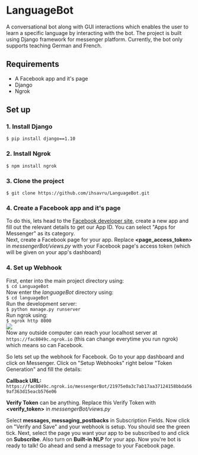 # LanguageBot
A conversational bot along with GUI interactions which enables the user to learn a specific language by interacting with the bot. The project is built using Django framework for messenger platform. Currently, the bot only supports teaching German and French.

## Requirements
* A Facebook app and it's page
* Django
* Ngrok

## Set up

### 1. Install Django
```$ pip install django==1.10```

### 2. Install Ngrok
```$ npm install ngrok```

### 3. Clone the project
```$ git clone https://github.com/ihsavru/LanguageBot.git```

### 4. Create a Facebook app and it's page
To do this, lets head to the [Facebook developer site](https://developers.facebook.com/), create a new app and fill out the relevant details to get our App ID. You can select "Apps for Messenger" as its category.  
Next, create a Facebook page for your app.
Replace **<page_access_token>** in _messengerBot/views.py_ with your Facebook page's access token (which will be given on your app's dashboard)

### 4. Set up Webhook
First, enter into the main project directory using:  
```$ cd LanguageBot```  
Now enter the _languageBot_ directory using:  
```$ cd languageBot```  
Run the development server:  
```$ python manage.py runserver```  
Run ngrok using:  
```$ ngrok http 8000```  
![](https://i.imgur.com/76qPYZn.png)  
 Now any outside computer can reach your localhost server at ```https://fac8049c.ngrok.io``` (this can change everytime you run ngrok) which means so can Facebook.

So lets set up the webhook for Facebook. Go to your app dashboard and click on Messenger. Click on "Setup Webhooks" right below "Token Generation" and fill the details:  
  
**Callback URL:** ```https://fac8049c.ngrok.io/messengerBot/21975e0a3c7ab17aa37124158bbda569af363d15eacb576e06```
  
**Verify Token** can be anything. Replace this Verify Token with **<verify_token>** in _messengerBot/views.py_
  
Select **messages, messaging_postbacks** in Subscription Fields. Now click on "Verify and Save" and your webhook is setup. You should see the green tick. Next, select the page you want your app to be subscribed to and click on **Subscribe**.
Also turn on **Built-in NLP** for your app.
Now you're bot is ready to talk! Go ahead and send a message to your Facebook page.
